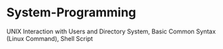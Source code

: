 # System-Programming
UNIX Interaction with Users and Directory System, Basic Common Syntax (Linux Command), Shell Script 
